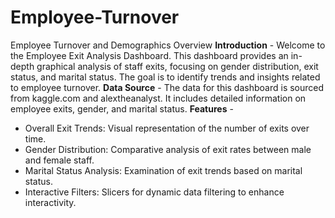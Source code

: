 # Employee-Turnover
Employee Turnover and Demographics Overview
**Introduction** - Welcome to the Employee Exit Analysis Dashboard. This dashboard provides an in-depth graphical analysis of staff exits, focusing on gender distribution, exit status, and marital status. The goal is to identify trends and insights related to employee turnover.
**Data Source** - The data for this dashboard is sourced from kaggle.com and alextheanalyst. It includes detailed information on employee exits, gender, and marital status.
**Features** - 
- Overall Exit Trends: Visual representation of the number of exits over time.
- Gender Distribution: Comparative analysis of exit rates between male and female staff.
- Marital Status Analysis: Examination of exit trends based on marital status.
- Interactive Filters: Slicers for dynamic data filtering to enhance interactivity.
  
